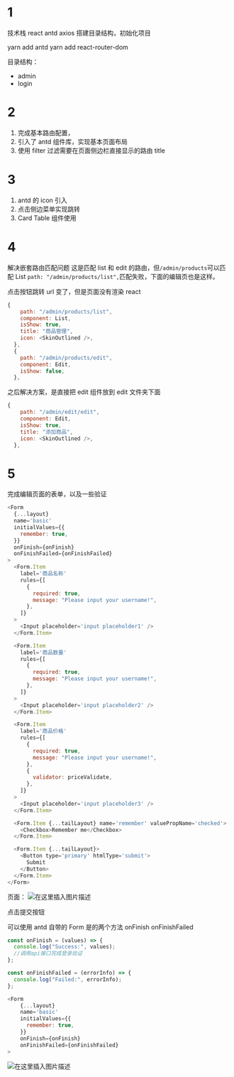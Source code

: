 # 1

技术栈 react antd axios
搭建目录结构，初始化项目

yarn add antd
yarn add react-router-dom

目录结构：

- admin
- login

# 2

1. 完成基本路由配置，
2. 引入了 antd 组件库，实现基本页面布局
3. 使用 filter 过滤需要在页面侧边栏直接显示的路由 title

# 3

1. antd 的 icon 引入
2. 点击侧边菜单实现跳转
3. Card Table 组件使用

# 4

解决嵌套路由匹配问题
这是匹配 list 和 edit 的路由，但`/admin/products`可以匹配 List `path: "/admin/products/list",`匹配失败，下面的编辑页也是这样。

点击按钮跳转 url 变了，但是页面没有渲染 react

```js
{
    path: "/admin/products/list",
    component: List,
    isShow: true,
    title: "商品管理",
    icon: <SkinOutlined />,
  },
  {
    path: "/admin/products/edit",
    component: Edit,
    isShow: false,
  },
```

之后解决方案，是直接把 edit 组件放到 edit 文件夹下面

```js
{
    path: "/admin/edit/edit",
    component: Edit,
    isShow: true,
    title: "添加商品",
    icon: <SkinOutlined />,
  },
```

# 5

完成编辑页面的表单，以及一些验证

```js
<Form
  {...layout}
  name='basic'
  initialValues={{
    remember: true,
  }}
  onFinish={onFinish}
  onFinishFailed={onFinishFailed}
>
  <Form.Item
    label='商品名称'
    rules={[
      {
        required: true,
        message: "Please input your username!",
      },
    ]}
  >
    <Input placeholder='input placeholder1' />
  </Form.Item>

  <Form.Item
    label='商品数量'
    rules={[
      {
        required: true,
        message: "Please input your username!",
      },
    ]}
  >
    <Input placeholder='input placeholder2' />
  </Form.Item>

  <Form.Item
    label='商品价格'
    rules={[
      {
        required: true,
        message: "Please input your username!",
      },
      {
        validator: priceValidate,
      },
    ]}
  >
    <Input placeholder='input placeholder3' />
  </Form.Item>

  <Form.Item {...tailLayout} name='remember' valuePropName='checked'>
    <Checkbox>Remember me</Checkbox>
  </Form.Item>

  <Form.Item {...tailLayout}>
    <Button type='primary' htmlType='submit'>
      Submit
    </Button>
  </Form.Item>
</Form>
```

页面：
![在这里插入图片描述](https://img-blog.csdnimg.cn/20210508081143423.png?x-oss-process=image/watermark,type_ZmFuZ3poZW5naGVpdGk,shadow_10,text_aHR0cHM6Ly9ibG9nLmNzZG4ubmV0L3FxXzQ1Njc4NjA3,size_16,color_FFFFFF,t_70)

点击提交按钮

可以使用 antd 自带的
Form 是的两个方法 onFinish onFinishFailed

```js
const onFinish = (values) => {
  console.log("Success:", values);
  //调用api接口完成登录验证
};

const onFinishFailed = (errorInfo) => {
  console.log("Failed:", errorInfo);
};

<Form
    {...layout}
    name='basic'
    initialValues={{
      remember: true,
    }}
    onFinish={onFinish}
    onFinishFailed={onFinishFailed}
>
```

![在这里插入图片描述](https://img-blog.csdnimg.cn/20210508083746800.png)
